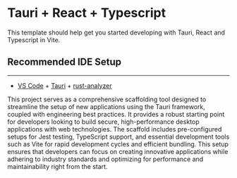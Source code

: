 # Tauri + React + Typescript

This template should help get you started developing with Tauri, React and Typescript in Vite.

## Recommended IDE Setup
---

- [VS Code](https://code.visualstudio.com/) + [Tauri](https://marketplace.visualstudio.com/items?itemName=tauri-apps.tauri-vscode) + [rust-analyzer](https://marketplace.visualstudio.com/items?itemName=rust-lang.rust-analyzer)

This project serves as a comprehensive scaffolding tool designed to streamline the setup of new applications using the Tauri framework, coupled with engineering best practices. It provides a robust starting point for developers looking to build secure, high-performance desktop applications with web technologies. The scaffold includes pre-configured setups for Jest testing, TypeScript support, and essential development tools such as Vite for rapid development cycles and efficient bundling. This setup ensures that developers can focus on creating innovative applications while adhering to industry standards and optimizing for performance and maintainability right from the start.

